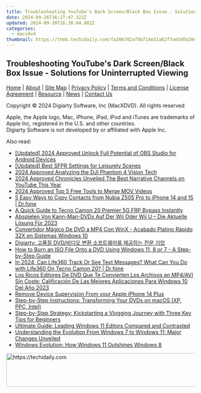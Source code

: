 ```yaml
---
title: Troubleshooting YouTube's Dark Screen/Black Box Issue - Solutions for Uninterrupted Viewing
date: 2024-09-26T16:27:47.322Z
updated: 2024-09-30T16:38:04.082Z
categories:
  - macxdvd
thumbnail: https://thmb.techidaily.com/fa206782af9b714e31a62f7ae5d0a20ed9b7932652ed0826ec0104cd05df9774.jpg
---
```


## Troubleshooting YouTube's Dark Screen/Black Box Issue - Solutions for Uninterrupted Viewing

[Home](https://tools.techidaily.com/macxdvd/products/) | [About](https://tools.techidaily.com/macxdvd/products/) | [Site Map](https://tools.techidaily.com/macxdvd/products/) | [Privacy Policy](https://tools.techidaily.com/macxdvd/products/) | [Terms and Conditions](https://tools.techidaily.com/macxdvd/products/) | [License Agreement](https://tools.techidaily.com/macxdvd/products/) | [Resource](https://tools.techidaily.com/macxdvd/products/) | [News](https://tools.techidaily.com/macxdvd/products/) | [Contact Us](https://tools.techidaily.com/macxdvd/products/)

Copyright © 2024 Digiarty Software, Inc (MacXDVD). All rights reserved

Apple, the Apple logo, Mac, iPhone, iPad, iPod and iTunes are trademarks of Apple Inc, registered in the U.S. and other countries.  
Digiarty Software is not developed by or affiliated with Apple Inc.

<ins class="adsbygoogle"
     style="display:block"
     data-ad-format="autorelaxed"
     data-ad-client="ca-pub-7571918770474297"
     data-ad-slot="1223367746"></ins>

<ins class="adsbygoogle"
     style="display:block"
     data-ad-client="ca-pub-7571918770474297"
     data-ad-slot="8358498916"
     data-ad-format="auto"
     data-full-width-responsive="true"></ins>

<span class="atpl-alsoreadstyle">Also read:</span>
<div><ul>
<li><a href="https://visual-screen-recording.techidaily.com/updated-2024-approved-unlock-full-potential-of-obs-studio-for-android-devices/"><u>[Updated] 2024 Approved Unlock Full Potential of OBS Studio for Android Devices</u></a></li>
<li><a href="https://extra-information.techidaily.com/updated-best-sfpr-settings-for-leisurely-scenes/"><u>[Updated] Best SFPR Settings for Leisurely Scenes</u></a></li>
<li><a href="https://fox-links.techidaily.com/2024-approved-analyzing-the-dji-phantom-4-vision-tech/"><u>2024 Approved Analyzing the DJI Phantom 4 Vision Tech</u></a></li>
<li><a href="https://extra-resources.techidaily.com/2024-approved-chronicles-unveiled-the-best-narrative-channels-on-youtube-this-year/"><u>2024 Approved Chronicles Unveiled The Best Narrative Channels on YouTube This Year</u></a></li>
<li><a href="https://ai-vdieo-software.techidaily.com/2024-approved-top-5-free-tools-to-merge-mov-videos/"><u>2024 Approved Top 5 Free Tools to Merge MOV Videos</u></a></li>
<li><a href="https://blog-min.techidaily.com/5-easy-ways-to-copy-contacts-from-nubia-z50s-pro-to-iphone-14-and-15-drfone-by-drfone-transfer-from-android-transfer-from-android/"><u>5 Easy Ways to Copy Contacts from Nubia Z50S Pro to iPhone 14 and 15 | Dr.fone</u></a></li>
<li><a href="https://bypass-frp.techidaily.com/a-quick-guide-to-tecno-camon-20-premier-5g-frp-bypass-instantly-by-drfone-android/"><u>A Quick Guide to Tecno Camon 20 Premier 5G FRP Bypass Instantly</u></a></li>
<li><a href="https://some-knowledge.techidaily.com/abspielen-von-kann-man-dvds-auf-der-wii-oder-wii-u-die-aktuelle-losung-fur-2023/"><u>Abspielen Von Kann-Man-DVDs Auf Der Wii Oder Wii U – Die Aktuelle Lösung Für 2023</u></a></li>
<li><a href="https://discover-cloud.techidaily.com/convertidor-magico-de-dvd-a-mp4-con-winx-acabado-platino-rapido-32x-en-sistemas-windows-10/"><u>Convertidor Mágico De DVD a MP4 Con WinX - Acabado Platino Rápido 32X en Sistemas Windows 10</u></a></li>
<li><a href="https://discover-cloud.techidaily.com/1725289488540-digiarty-dvd/"><u>Digiarty: 고품질 DVD/비디오 변환 소프트웨어를 제공하는 전문 기업</u></a></li>
<li><a href="https://discover-cloud.techidaily.com/how-to-burn-an-iso-file-onto-a-dvd-using-windows-11-8-or-7-a-step-by-step-guide/"><u>How to Burn an ISO File Onto a DVD Using Windows 11, 8 or 7 - A Step-by-Step Guide</u></a></li>
<li><a href="https://change-location.techidaily.com/in-2024-can-life360-track-or-see-text-messages-what-can-you-do-with-life360-on-tecno-camon-20-drfone-by-drfone-virtual-android/"><u>In 2024, Can Life360 Track Or See Text Messages? What Can You Do with Life360 On Tecno Camon 20? | Dr.fone</u></a></li>
<li><a href="https://discover-cloud.techidaily.com/los-ricos-editores-de-dvd-que-te-convierten-los-archivos-en-mp4avi-sin-coste-calificacion-de-las-mejores-aplicaciones-para-windows-10-del-ano-2023/"><u>Los Ricos Editores De DVD Que Te Convierten Los Archivos en MP4/AVI Sin Coste: Calificación De Las Mejores Aplicaciones Para Windows 10 Del Año 2023</u></a></li>
<li><a href="https://ios-unlock.techidaily.com/remove-device-supervision-from-your-apple-iphone-14-plus-by-drfone-ios/"><u>Remove Device Supervision From your Apple iPhone 14 Plus</u></a></li>
<li><a href="https://discover-cloud.techidaily.com/step-by-step-instructions-transforming-your-dvds-on-macos-xp-ppc-intel/"><u>Step-by-Step Instructions: Transforming Your DVDs on macOS (XP, PPC, Intel)</u></a></li>
<li><a href="https://discover-cloud.techidaily.com/step-by-step-strategy-kickstarting-a-vlogging-journey-with-three-key-tips-for-beginners/"><u>Step-by-Step Strategy: Kickstarting a Vlogging Journey with Three Key Tips for Beginners</u></a></li>
<li><a href="https://discover-cloud.techidaily.com/ultimate-guide-leading-windows-11-editors-compared-and-contrasted/"><u>Ultimate Guide: Leading Windows 11 Editors Compared and Contrasted</u></a></li>
<li><a href="https://discover-cloud.techidaily.com/understanding-the-evolution-from-windows-7-to-windows-11-major-changes-unveiled/"><u>Understanding the Evolution From Windows 7 to Windows 11: Major Changes Unveiled</u></a></li>
<li><a href="https://discover-cloud.techidaily.com/windows-evolution-how-windows-11-outshines-windows-8/"><u>Windows Evolution: How Windows 11 Outshines Windows 8</u></a></li>
</ul></div>

<!-- affiliate ads begin -->
<a href="https://appsumo.8odi.net/c/5597632/2049369/7443" target="_top" id="2049369">
  <img src="//a.impactradius-go.com/display-ad/7443-2049369" border="0" alt="https://techidaily.com" width="728" height="90"/>
</a>
<img height="0" width="0" src="https://appsumo.8odi.net/i/5597632/2049369/7443" style="position:absolute;visibility:hidden;" border="0" />
<!-- affiliate ads end -->

